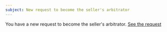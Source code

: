 ```yaml
---
subject: New request to become the seller's arbitrator
---
```

You have a new request to become the seller's arbitrator.
[See the request]({{url}}/#/sellers)

